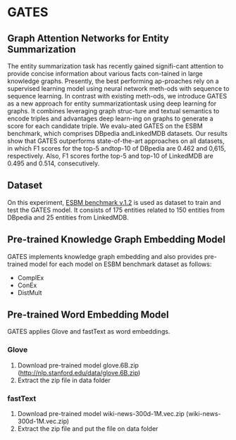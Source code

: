 # GATES
## Graph Attention Networks for Entity Summarization

The  entity  summarization  task  has  recently  gained  signifi-cant  attention  to  provide  concise  information  about  various  facts  con-tained  in  large  knowledge  graphs.  Presently,  the  best  performing  ap-proaches rely on a supervised learning model using neural network meth-ods with sequence to sequence learning. In contrast with existing meth-ods, we introduce GATES as a new approach for entity summarizationtask using deep learning for graphs. It combines leveraging graph struc-ture and textual semantics to encode triples and advantages deep learn-ing on graphs to generate a score for each candidate triple. We evalu-ated GATES on the ESBM benchmark, which comprises DBpedia andLinkedMDB datasets. Our results show that GATES outperforms state-of-the-art approaches on all datasets, in which F1 scores for the top-5 andtop-10 of DBpedia are 0.462 and 0,615, respectively. Also, F1 scores forthe top-5 and top-10 of LinkedMDB are 0.495 and 0.514, consecutively.

## Dataset

On this experiment, [ESBM benchmark v.1.2](https://github.com/nju-websoft/ESBM/tree/master/v1.2) is used as dataset to train and test the GATES model. It consists of 175 entities related to 150 entities from DBpedia and 25 entities from LinkedMDB.

## Pre-trained Knowledge Graph Embedding Model

GATES implements knowledge graph embedding and also provides pre-trained model for each model on ESBM benchmark dataset as follows:
* ComplEx
* ConEx
* DistMult

## Pre-trained Word Embedding Model 

GATES applies Glove and fastText as word embeddings.

### Glove
1. Download pre-trained model glove.6B.zip (http://nlp.stanford.edu/data/glove.6B.zip)
2. Extract the zip file in data folder

### fastText
1. Download pre-trained model wiki-news-300d-1M.vec.zip (wiki-news-300d-1M.vec.zip)
2. Extract the zip file and put the file on data folder
